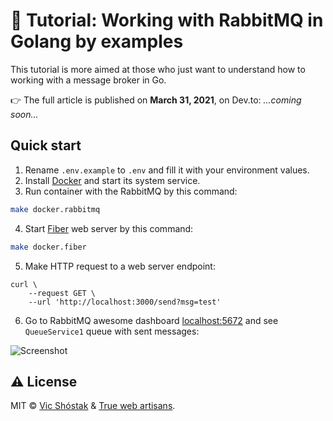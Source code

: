 # 📖 Tutorial: Working with RabbitMQ in Golang by examples

This tutorial is more aimed at those who just want to understand how to working with a message broker in Go.

👉 The full article is published on **March 31, 2021**, on Dev.to: _...coming soon..._

## Quick start

1. Rename `.env.example` to `.env` and fill it with your environment values.
2. Install [Docker](https://www.docker.com/get-started) and start its system service.
3. Run container with the RabbitMQ by this command:

```bash
make docker.rabbitmq
```

4. Start [Fiber](https://github.com/gofiber/fiber) web server by this command:

```bash
make docker.fiber
```

5. Make HTTP request to a web server endpoint:

```console
curl \
    --request GET \
    --url 'http://localhost:3000/send?msg=test'
```

6. Go to RabbitMQ awesome dashboard [localhost:5672](http://localhost:5672) and see `QueueService1` queue with sent messages:

![Screenshot](https://user-images.githubusercontent.com/11155743/113058619-0bec2480-91b7-11eb-9f0f-1102ea69f2fd.png)

## ⚠️ License

MIT &copy; [Vic Shóstak](https://shostak.dev/) & [True web artisans](https://1wa.co/).
